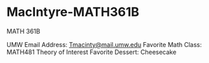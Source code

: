 # MacIntyre-MATH361B
MATH 361B

UMW Email Address: Tmacinty@mail.umw.edu
Favorite Math Class: MATH481 Theory of Interest
Favorite Dessert: Cheesecake